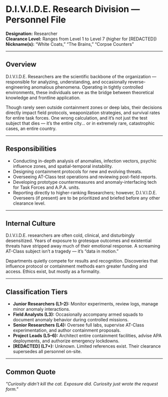 # D.I.V.I.D.E. Research Division — Personnel File

**Designation:** Researcher  
**Clearance Level:** Ranges from Level 1 to Level 7 (higher for [REDACTED])  
**Nickname(s):** “White Coats,” “The Brains,” “Corpse Counters”

---

## Overview

D.I.V.I.D.E. Researchers are the scientific backbone of the organization — responsible for analyzing, understanding, and occasionally reverse-engineering anomalous phenomena. Operating in tightly controlled environments, these individuals serve as the bridge between theoretical knowledge and frontline application.

Though rarely seen outside containment zones or deep labs, their decisions directly impact field protocols, weaponization strategies, and survival rates for entire task forces. One wrong calculation, and it’s not just the test subject that dies — it’s the entire city... or in extremely rare, catastrophic cases, an entire country.

---

## Responsibilities

- Conducting in-depth analysis of anomalies, infection vectors, psychic influence zones, and spatial-temporal instability.  
- Designing containment protocols for new and evolving threats.  
- Overseeing AT-Class test operations and reviewing post-field reports.  
- Developing prototype countermeasures and anomaly-interfacing tech for Task Forces and A.P.A. units.  
- Reporting directly to higher-ranking Researchers; however, D.I.V.I.D.E. Overseers (if present) are to be prioritized and briefed before any other clearance level.

---

## Internal Culture

D.I.V.I.D.E. researchers are often cold, clinical, and disturbingly desensitized. Years of exposure to grotesque outcomes and existential threats have stripped away much of their emotional response. A screaming AT-Class subject isn’t a tragedy — it’s “data in motion.”

Departments quietly compete for results and recognition. Discoveries that influence protocol or containment methods earn greater funding and access. Ethics exist, but mostly as a formality.

---

## Classification Tiers

- **Junior Researchers (L1–2):** Monitor experiments, review logs, manage minor anomaly interactions.  
- **Field Analysts (L3):** Occasionally accompany armed squads to document anomaly behavior during controlled missions.  
- **Senior Researchers (L4):** Oversee full labs, supervise AT-Class experimentation, and author containment proposals.  
- **Project Leads (L5–6):** Architect entire containment facilities, advise APA deployments, and authorize emergency lockdowns.  
- **[REDACTED] (L7+):** Unknown. Limited references exist. Their clearance supersedes all personnel on-site.

---

## Common Quote

*"Curiosity didn’t kill the cat. Exposure did. Curiosity just wrote the request form."*
